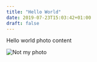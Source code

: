```yaml
---
title: "Hello World"
date: 2019-07-23T15:03:42+01:00
draft: false
---
```


Hello world photo content

![Not my photo](https://images.unsplash.com/photo-1563927651210-f9990a28d5c7?ixlib=rb-1.2.1&ixid=eyJhcHBfaWQiOjEyMDd9&auto=format&fit=crop&w=1353&q=80)
